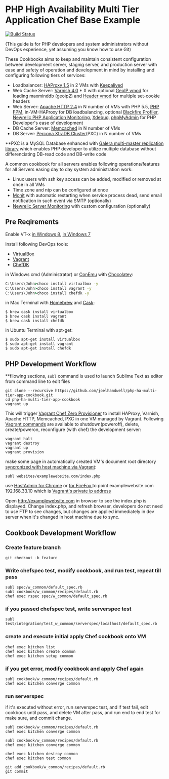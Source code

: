 PHP High Availability Multi Tier Application Chef Base Example
==========================================================
[![Build Status](https://travis-ci.org/haapp/chef-base.svg?branch=master)](https://travis-ci.org/haapp/chef-base)

(This guide is for PHP developers and system administrators without DevOps experience, yet assuming you know how to use Git)

These Cookbooks aims to keep and maintain consistent configuration between development server, stagnig server, and production server with ease and safety of operation and development in mind by installing and configuring following tiers of services:

- Loadbalancer: [HAProxy 1.5](http://www.haproxy.org/) in 2 VMs with [Keepalived](http://keepalived.org/)
- Web Cache Server: [Varnish 4.0](https://www.varnish-cache.org/) * X with optional [GeoIP vmod](https://github.com/simonvik/libvmod_maxminddb) for loading maxminddb (geoip2) and [Header vmod](https://github.com/varnish/libvmod-header) for multiple set-cookie headers
- Web Server: [Apache HTTP 2.4](httpd.apache.org/) in N number of VMs with PHP 5.5, [PHP FPM](http://php-fpm.org/), in-VM-HAProxy for DB loadbalancing, optional [Blackfire Profiler](https://blackfire.io/), [Newrelic PHP Application Monitoring](http://newrelic.com/php), [Xdebug](http://xdebug.org/), [phpMyAdmin](http://www.phpmyadmin.net/home_page/index.php) for PHP Developer's ease of development
- DB Cache Server: [Memcached](http://memcached.org/) in N number of VMs
- DB Server: [Percona XtraDB Cluster](https://www.percona.com/software/percona-xtradb-cluster)(PXC) in N number of VMs

**PXC is a MySQL Database enhanced with [Galera multi-master replication library](https://github.com/codership/galera) which enables PHP developer to utilize multiple database without differenciating DB-read code and DB-write code

A common cookbook for all servers enables following operations/features for all Servers easing day to day system administration work:
- Linux users with ssh key access can be added, modified or removed at once in all VMs
- Time zone and ntp can be configured at once
- [Monit](https://mmonit.com/monit/) with automatic restarting when service process dead, send email notification in such event via SMTP (optionally)
- [Newrelic Server Monitoring](http://newrelic.com/server-monitoring) with custom configuration (optionally)

## Pre Reqirements
Enable VT-x [in Windows 8](http://www.howtogeek.com/213795/how-to-enable-intel-vt-x-in-your-computers-bios-or-uefi-firmware/), [in Windows 7](http://www.sysprobs.com/disable-enable-virtualization-technology-bios)

Install following DevOps tools:
- [VirtualBox](http://www.oracle.com/technetwork/server-storage/virtualbox/downloads/index.html)
- [Vagrant](https://www.vagrantup.com/downloads.html)
- [ChefDK](https://downloads.chef.io/chef-dk/)

in Windows cmd (Administrator) or [ConEmu](https://chocolatey.org/packages/ConEmu) with [Chocolatey](https://chocolatey.org/):
```cmd
C:\Users\John>choco install virtualbox -y
C:\Users\John>choco install vagrant -y
C:\Users\John>choco install chefdk -y
```

in Mac Terminal with [Homebrew](http://brew.sh/) and [Cask](http://caskroom.io/):
```shell
$ brew cask install virtualbox
$ brew cask install vagrant
$ brew cask install chefdk
```

in Ubuntu Terminal with apt-get:
```shell
$ sudo apt-get install virtualbox
$ sudo apt-get install vagrant
$ sudo apt-get install chefdk
```

## PHP Development Workflow
**fllowing sections, ```subl``` command is used to launch Sublime Text as editor from command line to edit files

```shell
git clone --recursive https://github.com/joelhandwell/php-ha-multi-tier-app-cookbook.git
cd php-ha-multi-tier-app-cookbook
vagrant up
```

This will trigger [Vagrant Chef Zero Provisioner](http://docs.vagrantup.com/v2/provisioning/chef_zero.html) to install HAProxy, Varnish, Apache HTTP, Memcached, PXC in one VM managed by Vagrant. Following [Vagrant commands](http://docs.vagrantup.com/v2/cli/) are available to shutdown(poweroff), delete, create/poweron, reconfigure (with chef) the development server:
```shell
vagrant halt
vagrant destroy
vagrant up
vagrant provision
```

make some page in automatically created VM's document root directory [syncronized with host machine via Vagrant](http://docs.vagrantup.com/v2/synced-folders/):
```shell
subl websites/examplewebsite.com/index.php
```
use [HostAdmin for Chrome](https://chrome.google.com/webstore/detail/hostadmin-app/mfoaclfeiefiehgaojbmncmefhdnikeg?hl=en-US) or [for FireFox ](https://addons.mozilla.org/en-us/firefox/addon/hostadmin/) to point examplewebsite.com 192.168.33.10 which is [Vagrant's private ip address](http://docs.vagrantup.com/v2/networking/private_network.html)

Open http://examplewebsite.com in browser to see the index.php is displayed. Change index.php, and refresh browser, developers do not need to use FTP to see changes, but changes are applied immediately in dev server when it's changed in host machine due to sync.

## Cookbook Development Workflow

### Create feature branch
```shell
git checkout -b feature
```
### Write chefspec test, modify cookbook, and run test, repeat till pass
```shell
subl spec/w_common/default_spec.rb
subl cookbook/w_common/recipes/default.rb
chef exec rspec spec/w_common/default_spec.rb
```
### if you passed chefspec test, write serverspec test
```shell
subl test/integration/test_w_common/serverspec/localhost/default_spec.rb
```

### create and execute initial apply Chef cookbook onto VM
```shell
chef exec kitchen list
chef exec kitchen create common
chef exec kitchen setup common
```

### if you get error, modify cookbook and apply Chef again

```shell
subl cookbook/w_common/recipes/default.rb
chef exec kitchen converge common
```

### run serverspec
if it's executed without error, run serverspec test, and if test fail, edit cookbook until pass, and delete VM after pass, and run end to end test for make sure, and commit change.

```shell
subl cookbook/w_common/recipes/default.rb
chef exec kitchen converge common

subl cookbook/w_common/recipes/default.rb
chef exec kitchen converge common

chef exec kitchen destroy common
chef exec kitchen test common

git add cookbook/w_common/recipes/default.rb
git commit
```
